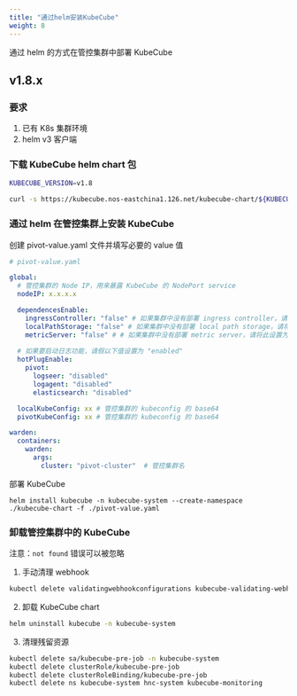 ```yaml
---
title: "通过helm安装KubeCube"
weight: 8
---
```


通过 helm 的方式在管控集群中部署 KubeCube

## v1.8.x

### 要求
1. 已有 K8s 集群环境
2. helm v3 客户端

### 下载 KubeCube helm chart 包

```bash
KUBECUBE_VERSION=v1.8
```

```bash
curl -s https://kubecube.nos-eastchina1.126.net/kubecube-chart/${KUBECUBE_VERSION}/kubecube-chart.tar.gz | tar -xz
```

### 通过 helm 在管控集群上安装 KubeCube

创建 pivot-value.yaml 文件并填写必要的 value 值

```yaml
# pivot-value.yaml

global:
  # 管控集群的 Node IP，用来暴露 KubeCube 的 NodePort service
  nodeIP: x.x.x.x

  dependencesEnable:
    ingressController: "false" # 如果集群中没有部署 ingress controller，请将此设置为 "true"
    localPathStorage: "false" # 如果集群中没有部署 local path storage，请将此设置为 "true"
    metricServer: "false" # # 如果集群中没有部署 metric server，请将此设置为 "true"
    
  # 如果要启动日志功能，请假以下值设置为 "enabled"
  hotPlugEnable:
    pivot:
      logseer: "disabled" 
      logagent: "disabled"
      elasticsearch: "disabled"    

  localKubeConfig: xx # 管控集群的 kubeconfig 的 base64
  pivotKubeConfig: xx # 管控集群的 kubeconfig 的 base64

warden:
  containers:
    warden:
      args:
        cluster: "pivot-cluster"  # 管控集群名
```

部署 KubeCube

`helm install kubecube -n kubecube-system --create-namespace ./kubecube-chart -f ./pivot-value.yaml`

### 卸载管控集群中的 KubeCube

注意：`not found` 错误可以被忽略

1. 手动清理 webhook
```bash
kubectl delete validatingwebhookconfigurations kubecube-validating-webhook-configuration warden-validating-webhook-configuration kubecube-monitoring-admission
```

2. 卸载 KubeCube chart
```bash
helm uninstall kubecube -n kubecube-system
```

3. 清理残留资源
```bash
kubectl delete sa/kubecube-pre-job -n kubecube-system
kubectl delete clusterRole/kubecube-pre-job 
kubectl delete clusterRoleBinding/kubecube-pre-job
kubectl delete ns kubecube-system hnc-system kubecube-monitoring
```
